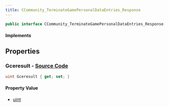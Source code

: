```yaml
---
title: CCommunity_TerminateGamePersonalDataEntries_Response
---
```


```csharp
public interface CCommunity_TerminateGamePersonalDataEntries_Response : ITypedProtobuf<CCommunity_TerminateGamePersonalDataEntries_Response>, INativeHandle
```

#### Implements

## Properties

### **Gceresult** - [Source Code](https://github.com/swiftly-solution/swiftlys2/blob/main/managed/src/SwiftlyS2.Generated/Protobufs/Interfaces/CCommunity_TerminateGamePersonalDataEntries_Response.cs#L13)

```csharp
uint Gceresult { get; set; }
```

#### Property Value

- [uint](https://learn.microsoft.com/dotnet/api/system.uint32)

